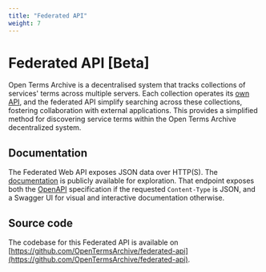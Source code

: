 ```yaml
---
title: "Federated API"
weight: 7
---
```


# Federated API [Beta]

Open Terms Archive is a decentralised system that tracks collections of services' terms across multiple servers. Each collection operates its [own API](/#api), and the federated API simplify searching across these collections, fostering collaboration with external applications. This provides a simplified method for discovering service terms within the Open Terms Archive decentralized system.

## Documentation

The Federated Web API exposes JSON data over HTTP(S). The [documentation](http://51.89.136.45/v1/docs/) is publicly available for exploration. That endpoint exposes both the [OpenAPI](https://swagger.io/specification/) specification if the requested `Content-Type` is JSON, and a Swagger UI for visual and interactive documentation otherwise.

## Source code

The codebase for this Federated API is available on [https://github.com/OpenTermsArchive/federated-api](https://github.com/OpenTermsArchive/federated-api).
